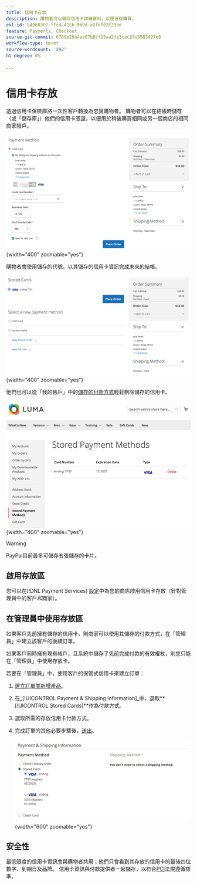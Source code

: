 ```yaml
---
title: 信用卡存放
description: 購物者可以儲存信用卡詳細資料，以便日後購買。
exl-id: b4060307-ffcd-41cb-9b9d-a2fef02f23bd
feature: Payments, Checkout
source-git-commit: 6769e29a4ae07b8cf15aa2da3cac2fe8583497e0
workflow-type: tm+mt
source-wordcount: '292'
ht-degree: 0%

---
```


# 信用卡存放

透過信用卡保險庫將一次性客戶轉換為忠實購物者。 購物者可以在結帳時儲存（或「儲存庫」）他們的信用卡憑證，以便用於稍後購買相同或另一個商店的相同商家帳戶。

![儲存信用卡以供稍後使用](assets/save-card-for-later.png){width="400" zoomable="yes"}

購物者會使用儲存的代號，以其儲存的信用卡資訊完成未來的結帳。

![使用已儲存的認證進行未來的購買](assets/use-stored-card.png){width="400" zoomable="yes"}

他們也可以從「我的帳戶」中的[儲存的付款方式](https://docs.magento.com/user-guide/customers/account-dashboard-stored-payment-methods.html)輕鬆刪除儲存的信用卡。

![儲存的付款方式在我的帳戶中](assets/stored-payment-methods.png){width="400" zoomable="yes"}

>[!WARNING]
>
>PayPal目前最多可儲存五張儲存的卡片。

## 啟用存放區

您可以在[!DNL Payment Services] [設定](settings.md#card-vaulting)中為您的商店啟用信用卡存放（針對管理員中的客戶&#x200B;_和_&#x200B;商家）。

## 在管理員中使用存放區

如果客戶先前擁有儲存的信用卡，則商家可以使用其儲存的付款方式，在「管理員」中建立該客戶的後續訂單。

如果客戶同時擁有現有帳戶，且系統中儲存了先前完成付款的有效權杖，則您只能在「管理員」中使用存放卡。

若要在「管理員」中，使用客戶的保管式信用卡來建立訂單：

1. [建立訂單並新增產品](https://experienceleague.adobe.com/docs/commerce-admin/stores-sales/point-of-purchase/assist/customer-account-create-order.html)。
1. 在&#x200B;_[!UICONTROL Payment & Shipping Information]_中，選取&#x200B;**[!UICONTROL Stored Cards]**作為付款方式。
1. 選取所需的存放信用卡付款方式。
1. 完成訂單的其他必要步驟後，[送出](https://experienceleague.adobe.com/docs/commerce-admin/stores-sales/point-of-purchase/assist/customer-account-create-order.html?lang=en#step-3%3A-submit-the-order)。

   ![在管理員中使用客戶的保管信用卡](assets/admin-vaultedcard.png){width="600" zoomable="yes"}

## 安全性

最低限度的信用卡資訊會與購物者共用；他們只會看到其存放的信用卡的最後四位數字、到期日及品牌。 信用卡資訊與付款提供者一起儲存，以符合[PCI](security.md#PCI-compliance)法規遵循標準。
